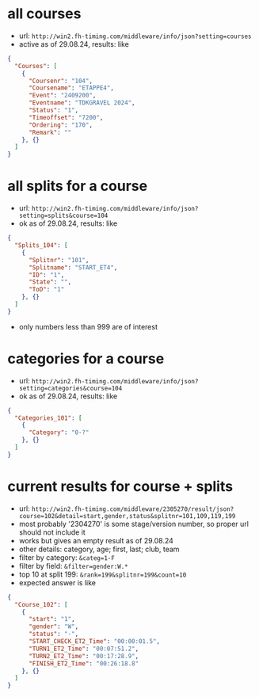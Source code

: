 # all courses
- url: `http://win2.fh-timing.com/middleware/info/json?setting=courses`
- active as of 29.08.24, results: like
``` json
{
  "Courses": [
    {
      "Coursenr": "104",
      "Coursename": "ETAPPE4",
      "Event": "2409200",
      "Eventname": "TDKGRAVEL 2024",
      "Status": "1",
      "Timeoffset": "7200",
      "Ordering": "170",
      "Remark": ""
    }, {}
  ]
}
```

# all splits for a course
- url: `http://win2.fh-timing.com/middleware/info/json?setting=splits&course=104`
- ok as of 29.08.24, results: like
``` json
{
  "Splits_104": [
    {
      "Splitnr": "101",
      "Splitname": "START_ET4",
      "ID": "1",
      "State": "",
      "ToD": "1"
    }, {}
  ]
}
```
- only numbers less than 999 are of interest

# categories for a course
- url: `http://win2.fh-timing.com/middleware/info/json?setting=categories&course=104`
- ok as of 29.08.24, results: like
``` json
{
  "Categories_101": [
    {
      "Category": "0-?"
    }, {}
  ]
}
```

# current results for course + splits
- url: `http://win2.fh-timing.com/middleware/2305270/result/json?course=102&detail=start,gender,status&splitnr=101,109,119,199`
- most probably '2304270' is some stage/version number, so proper url should not include it
- works but gives an empty result as of 29.08.24
- other details: category, age; first, last; club, team
- filter by category: `&categ=1-F`
- filter by field: `&filter=gender:W.*`
- top 10 at split 199: `&rank=199&splitnr=199&count=10`
- expected answer is like
``` json
{
  "Course_102": [
    {
      "start": "1",
      "gender": "W",
      "status": "-",
      "START_CHECK_ET2_Time": "00:00:01.5",
      "TURN1_ET2_Time": "00:07:51.2",
      "TURN2_ET2_Time": "00:17:28.9",
      "FINISH_ET2_Time": "00:26:18.8"
    }, {}
  ]
}
```
